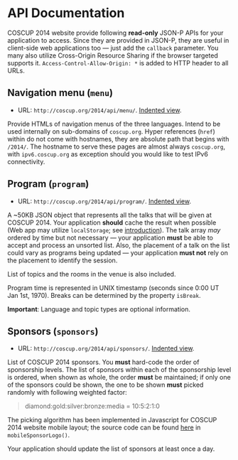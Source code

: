 # API Documentation

COSCUP 2014 website provide following **read-only** JSON-P APIs for your application to access. Since they are provided in JSON-P, they are useful in client-side web applications too &mdash; just add the `callback` parameter. You many also utilize Cross-Origin Resource Sharing if the browser targeted supports it. `Access-Control-Allow-Origin: *` is added to HTTP header to all URLs.

## Navigation menu (`menu`)

* URL: `http://coscup.org/2014/api/menu/`. [Indented view](http://json-indent.appspot.com/indent?url=http://coscup.org/2014/api/menu/).

Provide HTMLs of navigation menus of the three languages. Intend to be used internally on sub-domains of `coscup.org`. Hyper references (`href`) within do not come with hostnames, they are absolute path that begins with `/2014/`. The hostname to serve these pages are almost always `coscup.org`, with `ipv6.coscup.org` as exception should you would like to test IPv6 connectivity.

## Program (`program`)

* URL: `http://coscup.org/2014/api/program/`. [Indented view](http://json-indent.appspot.com/indent?url=http://coscup.org/2014/api/program/).

A ~50KB JSON object that represents all the talks that will be given at COSCUP 2014. Your application **should** cache the result when possible (Web app may utilize `localStorage`; see [introduction](http://diveintohtml5.org/storage.html)). The talk array *may* ordered by time but not necessary &mdash; your application **must** be able to accept and process an unsorted list. Also, the placement of a talk on the list could vary as programs being updated &mdash; your application **must not** rely on the placement to identify the session.

List of topics and the rooms in the venue is also included.

Program time is represented in UNIX timestamp (seconds since 0:00 UT Jan 1st, 1970). Breaks can be determined by the property `isBreak`.

**Important**: Language and topic types are optional information.

## Sponsors (`sponsors`)

* URL: `http://coscup.org/2014/api/sponsors/`. [Indented view](http://json-indent.appspot.com/indent?url=http://coscup.org/2014/api/sponsors/).

List of COSCUP 2014 sponsors. You **must** hard-code the order of sponsorship levels. The list of sponsors within each of the sponsorship level is ordered, when shown as whole, the order **must** be maintained; if only one of the sponsors could be shown, the one to be shown **must** picked randomly with following weighted factor:

> diamond:gold:silver:bronze:media = 10:5:2:1:0

The picking algorithm has been implemented in Javascript for COSCUP 2014 website mobile layout; the source code can be found [here](http://coscup.org/2014-theme/assets/script.js) in `mobileSponsorLogo()`.

Your application should update the list of sponsors at least once a day.
